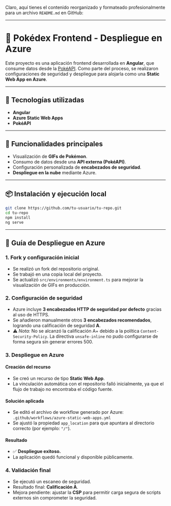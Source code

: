 Claro, aquí tienes el contenido reorganizado y formateado profesionalmente para un archivo `README.md` en GitHub:

---

# 🧩 Pokédex Frontend - Despliegue en Azure

Este proyecto es una aplicación frontend desarrollada en **Angular**, que consume datos desde la [PokéAPI](https://pokeapi.co/). Como parte del proceso, se realizaron configuraciones de seguridad y despliegue para alojarla como una **Static Web App en Azure**.

---

## 🔧 Tecnologías utilizadas

- **Angular**
- **Azure Static Web Apps**
- **PokéAPI**

---

## 🚀 Funcionalidades principales

- Visualización de **GIFs de Pokémon**.
- Consumo de datos desde una **API externa (PokéAPI)**.
- Configuración personalizada de **encabezados de seguridad**.
- **Despliegue en la nube** mediante Azure.

---

## 📦 Instalación y ejecución local

```bash
git clone https://github.com/tu-usuario/tu-repo.git
cd tu-repo
npm install
ng serve
```

---

## 📄 Guía de Despliegue en Azure

### 1. Fork y configuración inicial

- Se realizó un fork del repositorio original.
- Se trabajó en una copia local del proyecto.
- Se actualizó `src/environments/environment.ts` para mejorar la visualización de GIFs en producción.

### 2. Configuración de seguridad

- Azure incluye **3 encabezados HTTP de seguridad por defecto** gracias al uso de HTTPS.
- Se añadieron manualmente otros **3 encabezados recomendados**, logrando una calificación de seguridad **A**.
- ⚠️ *Nota:* No se alcanzó la calificación A+ debido a la política `Content-Security-Policy`. La directiva `unsafe-inline` no pudo configurarse de forma segura sin generar errores 500.

### 3. Despliegue en Azure

#### Creación del recurso

- Se creó un recurso de tipo **Static Web App**.
- La vinculación automática con el repositorio falló inicialmente, ya que el flujo de trabajo no encontraba el código fuente.

#### Solución aplicada

- Se editó el archivo de workflow generado por Azure:  
  `.github/workflows/azure-static-web-apps.yml`
- Se ajustó la propiedad `app_location` para que apuntara al directorio correcto (por ejemplo: `"/"`).

#### Resultado

- ✅ **Despliegue exitoso.**
- La aplicación quedó funcional y disponible públicamente.

### 4. Validación final

- Se ejecutó un escaneo de seguridad.
- Resultado final: **Calificación A**.
- Mejora pendiente: ajustar la **CSP** para permitir carga segura de scripts externos sin comprometer la seguridad.
